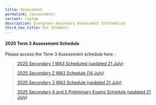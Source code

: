 ```yaml
---
title: Assessment
permalink: /assessment/
variant: tiptap
description: Evergreen Secondary Assessment Information
third_nav_title: For Students
---
```

<h4><strong>2025 Term 3 Assessment Schedule</strong></h4>
<p>Please access the Term 3 Assessment schedule here :</p>
<p></p>
<blockquote>
<p><a href="/files/WA3_SEC_1_Schedule_2025.pdf" rel="noopener nofollow" target="_blank">2025 Secondary 1 WA3 Scheduled (updated 21 July)</a>
</p>
<p><a href="/files/Timetables/Assessment Timetable/WA3_SEC_2_Schedule_2025.pdf" rel="noopener nofollow" target="_blank">2025 Secondary 2 WA3 Schedule (14 July)</a>
</p>
<p><a href="/files/Timetables/Assessment Timetable/WA3_SEC_3_Schedule_2025.pdf" rel="noopener nofollow" target="_blank">2025 Secondary 3 WA3 Schedule (updated 21 July)</a>
</p>
<p><a href="/files/Timetables/Assessment Timetable/2025_N_O_Level_Preliminary_Examinations_Updated_Schedule.pdf" rel="noopener nofollow" target="_blank">2025 Secondary 4 and 5 Preliminary Exams Schedule (updated 21 July)</a>
</p>
</blockquote>
<p></p>